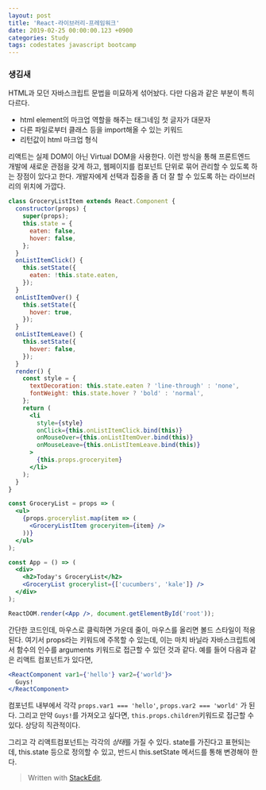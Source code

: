 ```yaml
---
layout: post
title: 'React-라이브러리-프레임워크'
date: 2019-02-25 00:00:00.123 +0900
categories: Study
tags: codestates javascript bootcamp
---
```


### 생김새

HTML과 모던 자바스크립트 문법을 미묘하게 섞어놨다. 다만 다음과 같은 부분이 특히 다르다.

- html element의 마크업 역할을 해주는 태그네임 첫 글자가 대문자
- 다른 파일로부터 클래스 등을 import해올 수 있는 키워드
- 리턴값이 html 마크업 형식

리액트는 실제 DOM이 아닌 Virtual DOM을 사용한다. 이런 방식을 통해 프론트엔드 개발에 새로운 관점을 갖게 하고, 웹페이지를 컴포넌트 단위로 묶어 관리할 수 있도록 하는 장점이 있다고 한다. 개발자에게 선택과 집중을 좀 더 잘 할 수 있도록 하는 라이브러리의 위치에 가깝다.

```jsx
class GroceryListItem extends React.Component {
  constructor(props) {
    super(props);
    this.state = {
      eaten: false,
      hover: false,
    };
  }
  onListItemClick() {
    this.setState({
      eaten: !this.state.eaten,
    });
  }
  onListItemOver() {
    this.setState({
      hover: true,
    });
  }
  onListItemLeave() {
    this.setState({
      hover: false,
    });
  }
  render() {
    const style = {
      textDecoration: this.state.eaten ? 'line-through' : 'none',
      fontWeight: this.state.hover ? 'bold' : 'normal',
    };
    return (
      <li
        style={style}
        onClick={this.onListItemClick.bind(this)}
        onMouseOver={this.onListItemOver.bind(this)}
        onMouseLeave={this.onListItemLeave.bind(this)}
      >
        {this.props.groceryitem}
      </li>
    );
  }
}

const GroceryList = props => (
  <ul>
    {props.grocerylist.map(item => (
      <GroceryListItem groceryitem={item} />
    ))}
  </ul>
);

const App = () => (
  <div>
    <h2>Today's GroceryList</h2>
    <GroceryList grocerylist={['cucumbers', 'kale']} />
  </div>
);

ReactDOM.render(<App />, document.getElementById('root'));
```

간단한 코드인데, 마우스로 클릭하면 가운데 줄이, 마우스를 올리면 볼드 스타일이 적용된다. 여기서 props라는 키워드에 주목할 수 있는데, 이는 마치 바닐라 자바스크립트에서 함수의 인수를 arguments 키워드로 접근할 수 있던 것과 같다. 예를 들어 다음과 같은 리액트 컴포넌트가 있다면,

```jsx
<ReactComponent var1={'hello'} var2={'world'}>
  Guys!
</ReactComponent>
```

컴포넌트 내부에서 각각 `props.var1 === 'hello'`, `props.var2 === 'world'` 가 된다. 그리고 만약 `Guys!`를 가져오고 싶다면, `this.props.children`키워드로 접근할 수 있다. 상당히 직관적이다.

그리고 각 리액트컴포넌트는 각각의 *상태*를 가질 수 있다. state를 가진다고 표현되는데, this.state 등으로 정의할 수 있고, 반드시 this.setState 메서드를 통해 변경해야 한다.

> Written with [StackEdit](https://stackedit.io/).
